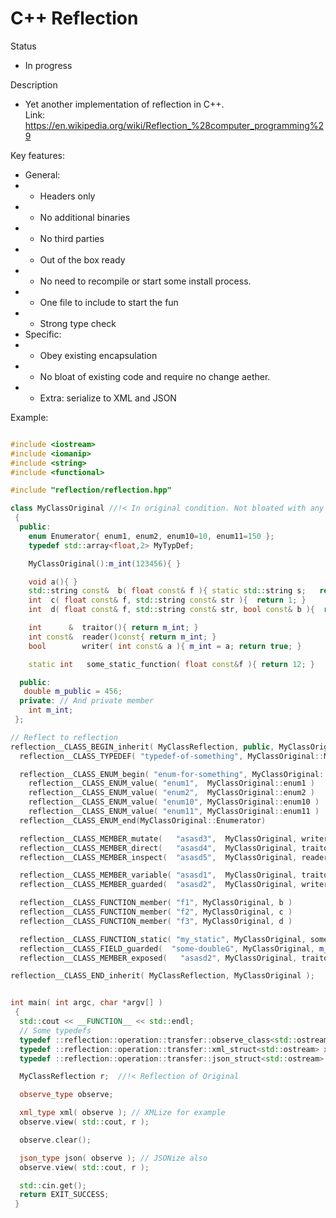 # C++ Reflection

Status
- In progress

Description
 - Yet another implementation of reflection in C++. \
   Link: https://en.wikipedia.org/wiki/Reflection_%28computer_programming%29

Key features:
 - General:
  - * Headers only
  - * No additional binaries
  - * No third parties
  - * Out of the box ready
  - * No need to recompile or start some install process.
  - * One file to include to start the fun
  - * Strong type check
 - Specific:
  - * Obey existing encapsulation
  - * No bloat of existing code and require no change aether.
  - * Extra: serialize to XML and JSON


Example:
```c++

#include <iostream>
#include <iomanip>
#include <string>
#include <functional>

#include "reflection/reflection.hpp"

class MyClassOriginal //!< In original condition. Not bloated with any other code.
 {
  public:
    enum Enumerator{ enum1, enum2, enum10=10, enum11=150 };
    typedef std::array<float,2> MyTypDef;

    MyClassOriginal():m_int(123456){ }

    void a(){ }
    std::string const&  b( float const& f ){ static std::string s;   return s; }
    int  c( float const& f, std::string const& str ){  return 1; }
    int  d( float const& f, std::string const& str, bool const& b ){  return 1; }

    int      &  traitor(){ return m_int; }
    int const&  reader()const{ return m_int; }
    bool        writer( int const& a ){ m_int = a; return true; }

    static int   some_static_function( float const&f ){ return 12; }

  public:
   double m_public = 456;
  private: // And private member
    int m_int;
 };

// Reflect to reflection
reflection__CLASS_BEGIN_inherit( MyClassReflection, public, MyClassOriginal )
  reflection__CLASS_TYPEDEF( "typedef-of-something", MyClassOriginal::MyTypDef );

  reflection__CLASS_ENUM_begin( "enum-for-something", MyClassOriginal::Enumerator );
    reflection__CLASS_ENUM_value( "enum1",  MyClassOriginal::enum1 )
    reflection__CLASS_ENUM_value( "enum2",  MyClassOriginal::enum2 )
    reflection__CLASS_ENUM_value( "enum10", MyClassOriginal::enum10 )
    reflection__CLASS_ENUM_value( "enum11", MyClassOriginal::enum11 )
  reflection__CLASS_ENUM_end(MyClassOriginal::Enumerator)

  reflection__CLASS_MEMBER_mutate(   "asasd3",  MyClassOriginal, writer  )
  reflection__CLASS_MEMBER_direct(   "asasd4",  MyClassOriginal, traitor  )
  reflection__CLASS_MEMBER_inspect(  "asasd5",  MyClassOriginal, reader   )

  reflection__CLASS_MEMBER_variable( "asasd1",  MyClassOriginal, traitor, reader )
  reflection__CLASS_MEMBER_guarded(  "asasd2",  MyClassOriginal, writer, reader  )

  reflection__CLASS_FUNCTION_member( "f1", MyClassOriginal, b )
  reflection__CLASS_FUNCTION_member( "f2", MyClassOriginal, c )
  reflection__CLASS_FUNCTION_member( "f3", MyClassOriginal, d )

  reflection__CLASS_FUNCTION_static( "my_static", MyClassOriginal, some_static_function )
  reflection__CLASS_FIELD_guarded(  "some-doubleG", MyClassOriginal, m_public )
  reflection__CLASS_MEMBER_exposed(   "asasd2", MyClassOriginal, traitor,  writer )

reflection__CLASS_END_inherit( MyClassReflection, MyClassOriginal );


int main( int argc, char *argv[] )
 {
  std::cout << __FUNCTION__ << std::endl;
  // Some typedefs
  typedef ::reflection::operation::transfer::observe_class<std::ostream> observe_type;
  typedef ::reflection::operation::transfer::xml_struct<std::ostream> xml_type;
  typedef ::reflection::operation::transfer::json_struct<std::ostream> json_type;

  MyClassReflection r;  //!< Reflection of Original

  observe_type observe;

  xml_type xml( observe ); // XMLize for example
  observe.view( std::cout, r );

  observe.clear();

  json_type json( observe ); // JSONize also
  observe.view( std::cout, r );

  std::cin.get();
  return EXIT_SUCCESS;
 }

 ```

